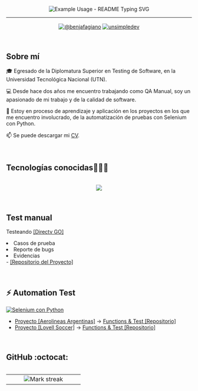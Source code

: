 <!--Título con movimiento-->
<p align="center">
  <img src="https://readme-typing-svg.demolab.com?font=Fira+Code&pause=1000&color=F744E1&center=true&vCenter=true&width=435&lines=Benjam%C3%ADn+Fagiano;QA+Manual+y+Automation" 
       alt="Example Usage - README Typing SVG">
  </p>


---
<!-- Redes sociales-->

<p align="center">
 <a href="https://www.youtube.com/channel/UCztNdsov4I7D67AxJHyVBZg" target="_blank"><img align="center" src="https://img.shields.io/badge/YouTube-FF0000?style=for-the-badge&logo=youtube&logoColor=white" alt="@benjafagiano"  /></a>
 <a href="https://www.linkedin.com/in/benjaminfagiano/" target="_blank"><img align="center" src="https://img.shields.io/badge/LinkedIn-0077B5?style=for-the-badge&logo=linkedin&logoColor=white" alt="unsimpledev"/></a>
  </p>
<br>


<h2>Sobre mí</h2> 
<p align="left">

🎓 Egresado de la Diplomatura Superior en Testing de Software, en la Universidad Tecnológica Nacional (UTN).

💻 Desde hace dos años me encuentro trabajando como QA Manual, soy un apasionado de mi trabajo y de la calidad de software.

📝 Estoy en proceso de aprendizaje y aplicación en los proyectos en los que me encuentro involucrado, de la automatización de pruebas con Selenium con Python.

📫 Se puede descargar mi <a href="https://drive.google.com/file/d/1qsfmpV_-CDevqqzmyBfzim8QSHsDz-gu/view?usp=drive_link" target="_blank" rel="noopener noreferrer">CV</a>.

   </p>
 <br>

<h2 >Tecnologías conocidas👨🏻‍💻</h2>

<!--tech stack icons-->
<p align="center">
  <br>
  <a href="https://skillicons.dev" target="_blank" rel="noopener noreferrer" target="_blank">
    <img src="https://skillicons.dev/icons?i=androidstudio,apple,bitbucket,docker,github,mysql,postman,pycharm,py,selenium,vscode,linux,windows,gmail,&perline=7" />
  </a>
</p>
<br>
<!-------------------------->



<h2> Test manual</h2>
<p align="left">

  Testeando  <a href="https://www.directvgo.com/ar/home" target="_blank">[Directv GO]</a>

  <li>Casos de prueba</li>
  <li>Reporte de bugs</li>
  <li>Evidencias</li>
  -  <a href="https://github.com/BenjaFagiano/Test-Manual-DirectvGo/blob/main/README.md" target="_blank">[Repositorio del Proyecto]</a>
   
  </p>
<br>
   
<h2>⚡ Automation Test </h2> 

<p align="left">

[![Selenium con Python](https://skillicons.dev/icons?i=selenium,py)](https://skillicons.dev)  

  - <a href="https://www.aerolineas.com.ar/" target="_blank" >Proyecto [Aerolineas Argentinas]</a>  -> <a href="https://github.com/BenjaFagiano/automatizacion-aerolineas-python" target="_blank" rel="noopener noreferrer">Functions & Test [Repositorio]</a>
  - <a href="https://www.lovellsoccer.uk/" target="_blank" >Proyecto [Lovell Soccer]</a> -> <a href="https://github.com/BenjaFagiano/lovellSoccer" target="_blank" rel="noopener noreferrer">Functions & Test [Repositorio]</a>

  </p>
<br>


<h2>GitHub :octocat:</h2>
<!--- stats (start) -->
<p align="center">
  <!--- stats (start) -->
<table align="left">
<tr border="none">
<td width="60%" align="center">
 
  <img  title="🔥 Get streak stats for your profile at git.io/streak-stats" alt="Mark streak" src="https://streak-stats.demolab.com?user=benjafagiano&theme=dracula&hide_border=false" /> 
</td>
  <!--- stats (end) -->

  


